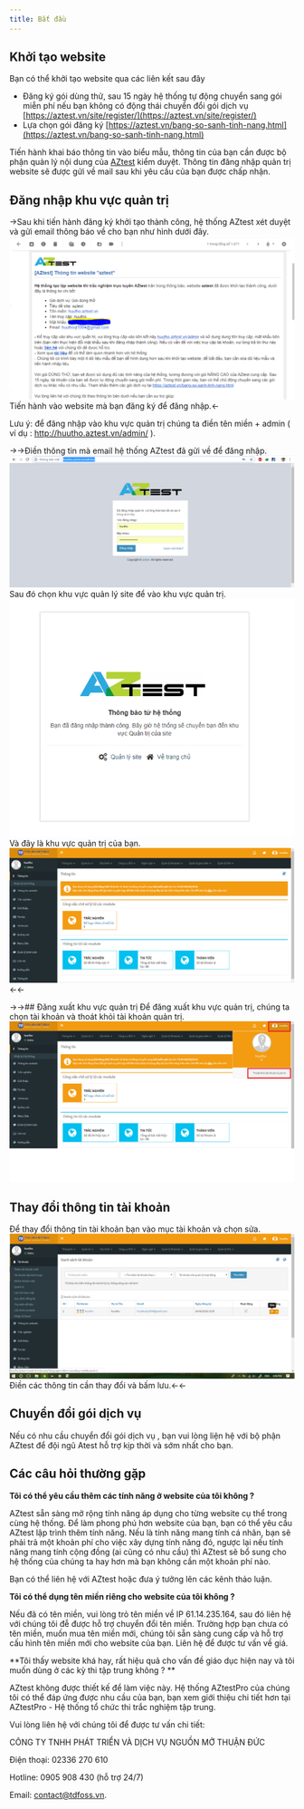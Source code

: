 ```yaml
---
title: Bắt đầu
---
```


## Khởi tạo website

Bạn có thể khởi tạo website qua các liên kết sau đây

- Đăng ký gói dùng thử, sau 15 ngày hệ thống tự động chuyển sang gói miễn phí nếu bạn không có động thái chuyển đổi gói dịch vụ [https://aztest.vn/site/register/](https://aztest.vn/site/register/)
- Lựa chọn gói đăng ký [https://aztest.vn/bang-so-sanh-tinh-nang.html](https://aztest.vn/bang-so-sanh-tinh-nang.html)

Tiến hành khai báo thông tin vào biểu mẫu, thông tin của bạn cần được bộ phận quản lý nội dung của [AZtest](https://aztest.vn) kiểm duyệt. Thông tin đăng nhập quản trị website sẽ được gửi về mail sau khi yêu cầu của bạn được chấp nhận.

## Đăng nhập khu vực quản trị

->Sau khi tiến hành đăng ký khởi tạo thành công, hệ thống AZtest xét duyệt và gửi email thông báo về cho bạn như hình dưới đây.
![](images/start/email_xac_nhan.PNG)
Tiến hành vào website mà bạn đăng ký để đăng nhập.<-

Lưu ý: để đăng nhập vào khu vực quản trị chúng ta điền tên miền + admin ( ví dụ : http://huutho.aztest.vn/admin/ ).

->->Điền thông tin mà email hệ thống AZtest đã gửi về để đăng nhập.
![](images/start/dang_nhap.PNG)
Sau đó chọn khu vực quản lý site để vào khu vực quản trị.
![](images/start/chon_khu_vuc.PNG)
Và đây là khu vực quản trị của bạn.
![](images/start/khu_vuc_quan_tri.PNG)<-<-

->->## Đăng xuất khu vực quản trị
Để đăng xuất khu vực quản trị, chúng
 ta chọn tài khoản và thoát khỏi tài khoản quản trị.
![](images/start/dang_xuat.png)	
## Thay đổi thông tin tài khoản
Để thay đổi thông tin tài khoản	bạn vào mục tài khoản và chọn sửa. 
![](images/start/sua_tai_khoan.png) 
Điền các thông tin cần thay đổi và bấm lưu.<-<-

## Chuyển đổi gói dịch vụ

Nếu có nhu cầu chuyển đổi gói dịch vụ , bạn vui lòng liện hệ với bộ phận AZtest để đội ngũ Atest hỗ trợ kịp thời và sớm nhất cho bạn.

## Các câu hỏi thường gặp
**Tôi có thể yêu cầu thêm các tính năng ở website của tôi không ?**

AZtest sẵn sàng mở rộng tính năng áp dụng cho từng website cụ thể trong cùng hệ thống. Để làm phong phú hơn website của bạn, bạn có thể yêu cầu AZtest lập trình thêm tính năng. Nếu là tính năng mang tính cá nhân, bạn sẽ phải trả một khoản phí cho việc xây dựng tính năng đó, ngược lại nếu tính năng mang tính cộng đồng (ai cũng có nhu cầu) thì AZtest sẽ bổ sung cho hệ thống của chúng ta hay hơn mà bạn không cần một khoản phí nào.

Bạn có thể liên hệ với AZtest hoặc đưa ý tưởng lên các kênh thảo luận.

**Tôi có thể dụng tên miền riêng cho website của tôi không ?**

Nếu đã có tên miền, vui lòng trỏ tên miền về IP 61.14.235.164, sau đó liên hệ với chúng tôi đễ được hỗ trợ chuyển đổi tên miền.
Trường hợp bạn chưa có tên miền, muốn mua tên miền mới, chúng tôi sẵn sàng cung cấp và hỗ trợ cấu hình tên miền mới cho website của bạn. Liên hệ để được tư vấn về giá.

**Tôi thấy website khá hay, rất hiệu quả cho vấn đề giáo dục hiện nay và tôi muốn dùng ở các kỳ thi tập trung không ? **

AZtest không được thiết kế để làm việc này. Hệ thống AZtestPro của chúng tôi có thể đáp ứng được nhu cầu của bạn, bạn xem giới thiệu chi tiết hơn tại AZtestPro - Hệ thống tổ chức thi trắc nghiệm tập trung.

Vui lòng liên hệ với chúng tôi để được tư vấn chi tiết:

CÔNG TY TNHH PHÁT TRIỂN VÀ DỊCH VỤ NGUỒN MỞ THUẬN ĐỨC

Điện thoại: 02336 270 610

Hotline: 0905 908 430 (hỗ trợ 24/7)

Email: contact@tdfoss.vn.

